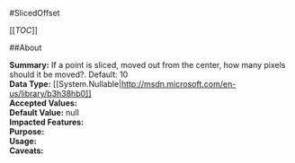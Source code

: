 #SlicedOffset

[[_TOC_]]

##About

**Summary:**  If a point is sliced, moved out from the center, how many pixels should it be moved?. Default: 10   
**Data Type:** [[System.Nullable|http://msdn.microsoft.com/en-us/library/b3h38hb0]]  
**Accepted Values:**   
**Default Value:** null  
**Impacted Features:**   
**Purpose:**   
**Usage:**   
**Caveats:**   

